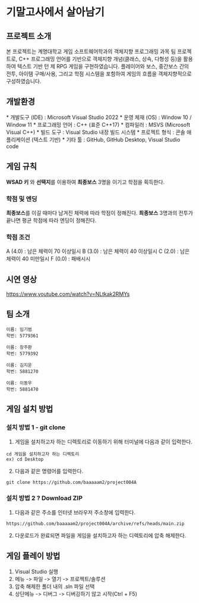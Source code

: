 <h1>기말고사에서 살아남기</h1>
<h2>프로젝트 소개</h2>   

본 프로젝트는 계명대학교 게임 소프트웨어학과의 객체지향 프로그래밍 과목 팀 프로젝트로,
C++ 프로그래밍 언어를 기반으로 객체지향 개념(클래스, 상속, 다형성 등)을 활용하여 텍스트 기반 턴 제 RPG 게임을 구현하였습니다. 플레이어와 보스, 중간보스 간의 전투, 아이템 구매/사용, 그리고 학점 시스템을 포함하여 게임의 흐름을 객체지향적으로 구성하였습니다.

<h2>개발환경</h2>  
 * 개발도구 (IDE) : Microsoft Visual Studio 2022
 * 운영 체재 (OS) : Window 10 / Window 11
 * 프로그래밍 언어 : C++ (표준 C++17)
 * 컴파일러 :  MSVS (Microsoft Visual C++)
 * 빌드 도구 : Visual Studio 내장 빌드 시스템
 * 프로젝트 형식 : 콘솔 애플리케이션 (텍스트 기반)
 * 기타 툴 : GitHub, GitHub Desktop, Visual Studio code

<h2>게임 규칙</h2>  

**WSAD 키** 와 **선택지**를 이용하여 **최종보스** 3명을 이기고 학점을 획득한다.  

<h3>학점 및 엔딩</h3> 

**최종보스**를 이길 때마다 남겨진 체력에 따라 학점이 정해진다.
**최종보스** 3명과의 전투가 끝나면 평균 학점에 따라 엔딩이 정해진다.

<h3>학점 조건</h3> 

A (4.0) : 남은 체력이 70 이상일시
B (3.0) : 남은 체력이 40 이상일시
C (2.0) : 남은 체력이 40 미만일시
F (0.0) : 패배시시

<h2>시연 영상</h2>  

https://www.youtube.com/watch?v=NLtkak2RMYs


<h2>팀 소개</h2> 

```
이름: 임기범
학번: 5779361
```

```
이름: 장주환
학번: 5779392
```

```
이름: 김지운
학번: 5881270
```

```
이름: 이동우
학번: 5881470
```

<h2>게임 설치 방법</h2>  
<h3>설치 방법 1 - git clone</h3>  

1. 게임을 설치하고자 하는 디렉토리로 이동하기 위해 터미널에 다음과 같이 입력한다.  
```
cd 게임을 설치하고자 하는 디렉토리
ex) cd Desktop
```

2. 다음과 같은 명령어를 입력한다.
```
git clone https://github.com/baaaaam2/project004A
```

<h3>설치 방법 2 ? Download ZIP</h3>  

1. 다음과 같은 주소를 인터넷 브라우저 주소창에 입력한다.
```
https://github.com/baaaaam2/project004A/archive/refs/heads/main.zip
```

2. 다운로드가 완료되면 파일을 게임을 설치하고자 하는 디렉토리에 압축 해제한다.


<h2>게임 플레이 방법</h2> 

1. Visual Studio 실행
2. 메뉴 -> 파일 -> 열기 -> 프로젝트/솔루션
3. 압축 해제한 폴더 내의 .sln 파일 선택
4. 상단메뉴 -> 디버그 -> 디버깅하기 않고 시작(Ctrl + F5)

